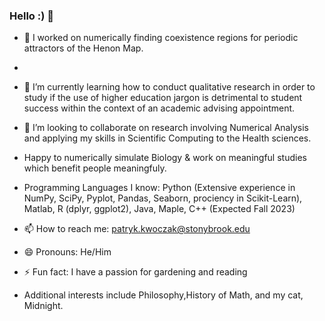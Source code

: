 ### Hello :) 👋


- 🔭 I worked on numerically finding coexistence regions for periodic attractors of the Henon Map.
-   
- 🌱 I’m currently learning how to conduct qualitative research in order to study if the use of higher education jargon is detrimental
to student success within the context of an academic advising appointment.  
- 👯 I’m looking to collaborate on research involving Numerical Analysis and applying my skills in Scientific Computing to the Health
  sciences.  
- Happy to numerically simulate Biology & work on meaningful studies which benefit people meaningfuly.  

- Programming Languages I know: Python (Extensive experience in NumPy, SciPy, Pyplot, Pandas, Seaborn, pro ciency in Scikit-Learn), Matlab, R (dplyr, ggplot2), Java, Maple, C++ (Expected Fall 2023)  

- 📫 How to reach me: patryk.kwoczak@stonybrook.edu  

- 😄 Pronouns: He/Him  

- ⚡ Fun fact: I have a passion for gardening and reading  

- Additional interests include Philosophy,History of Math, and my cat, Midnight.  
